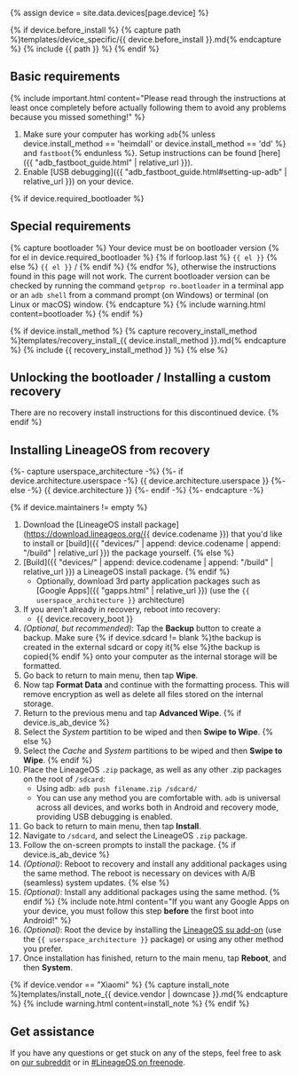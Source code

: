 {% assign device = site.data.devices[page.device] %}

{% if device.before_install %}
{% capture path %}templates/device_specific/{{ device.before_install }}.md{% endcapture %}
{% include {{ path }} %}
{% endif %}

## Basic requirements

{% include important.html content="Please read through the instructions at least once completely before actually following them to avoid any problems because you missed something!" %}

1. Make sure your computer has working `adb`{% unless device.install_method == 'heimdall' or device.install_method == 'dd' %} and `fastboot`{% endunless %}. Setup instructions can be found [here]({{ "adb_fastboot_guide.html" | relative_url }}).
2. Enable [USB debugging]({{ "adb_fastboot_guide.html#setting-up-adb" | relative_url }}) on your device.

{% if device.required_bootloader %}
## Special requirements

{% capture bootloader %}
Your device must be on bootloader version {% for el in device.required_bootloader %} {% if forloop.last %} `{{ el }}` {% else %} `{{ el }}` / {% endif %} {% endfor %}, otherwise the instructions found in this page will not work.
The current bootloader version can be checked by running the command `getprop ro.bootloader` in a terminal app or an `adb shell` from a command prompt (on Windows) or terminal (on Linux or macOS) window.
{% endcapture %}
{% include warning.html content=bootloader %}
{% endif %}

{% if device.install_method %}
{% capture recovery_install_method %}templates/recovery_install_{{ device.install_method }}.md{% endcapture %}
{% include {{ recovery_install_method }} %}
{% else %}
## Unlocking the bootloader / Installing a custom recovery

There are no recovery install instructions for this discontinued device.
{% endif %}

## Installing LineageOS from recovery

{%- capture userspace_architecture -%}
{%- if device.architecture.userspace -%}
{{ device.architecture.userspace }}
{%- else -%}
{{ device.architecture }}
{%- endif -%}
{%- endcapture -%}

{% if device.maintainers != empty %}
1. Download the [LineageOS install package](https://download.lineageos.org/{{ device.codename }}) that you'd like to install or [build]({{ "devices/" | append: device.codename | append: "/build" | relative_url }}) the package yourself.
{% else %}
1. [Build]({{ "devices/" | append: device.codename | append: "/build" | relative_url }}) a LineageOS install package.
{% endif %}
    * Optionally, download 3rd party application packages such as [Google Apps]({{ "gapps.html" | relative_url }}) (use the `{{ userspace_architecture }}` architecture)
2. If you aren't already in recovery, reboot into recovery:
    * {{ device.recovery_boot }}
3. _(Optional, but recommended)_: Tap the **Backup** button to create a backup. Make sure {% if device.sdcard != blank %}the backup is created in the external sdcard or copy it{% else %}the backup is copied{% endif %} onto your computer as the internal storage will be formatted.
4. Go back to return to main menu, then tap **Wipe**.
5. Now tap **Format Data** and continue with the formatting process. This will remove encryption as well as delete all files stored on the internal storage.
6. Return to the previous menu and tap **Advanced Wipe**.
{% if device.is_ab_device %}
7. Select the *System* partition to be wiped and then **Swipe to Wipe**.
{% else %}
7. Select the *Cache* and *System* partitions to be wiped and then **Swipe to Wipe**.
{% endif %}
8. Place the LineageOS `.zip` package, as well as any other .zip packages on the root of `/sdcard`:
    * Using adb: `adb push filename.zip /sdcard/`
    * You can use any method you are comfortable with. `adb` is universal across all devices, and works both in Android and recovery mode, providing
        USB debugging is enabled.
9. Go back to return to main menu, then tap **Install**.
10. Navigate to `/sdcard`, and select the LineageOS `.zip` package.
11. Follow the on-screen prompts to install the package.
{% if device.is_ab_device %}
12. _(Optional)_: Reboot to recovery and install any additional packages using the same method. The reboot is necessary on devices with A/B (seamless) system updates.
{% else %}
13. _(Optional)_: Install any additional packages using the same method.
{% endif %}
    {% include note.html content="If you want any Google Apps on your device, you must follow this step **before** the first boot into Android!" %}
14. _(Optional)_: Root the device by installing the [LineageOS su add-on](https://download.lineageos.org/extras) (use the `{{ userspace_architecture }}` package) or using any other method you prefer.
15. Once installation has finished, return to the main menu, tap **Reboot**, and then **System**.

{% if device.vendor == "Xiaomi" %}
{% capture install_note %}templates/install_note_{{ device.vendor | downcase }}.md{% endcapture %}
{% include warning.html content=install_note %}
{% endif %}

## Get assistance

If you have any questions or get stuck on any of the steps, feel free to ask on [our subreddit](https://reddit.com/r/LineageOS) or in
[#LineageOS on freenode](https://webchat.freenode.net/?channels=LineageOS).

